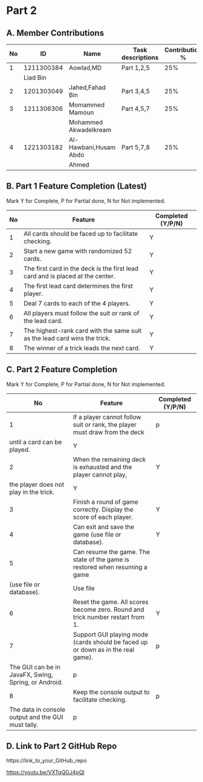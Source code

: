 # Part 2

## A. Member Contributions

No | ID         | Name                 | Task descriptions | Contribution %
-- | ---------- | --------------------- | ----------------- | --------------
1  | 1211300384 | Aowlad,MD             |     Part 1,2,5    | 25%
  |            | Liad Bin              |           |
2  | 1201303049 |Jahed,Fahad Bin        |     Part 3,4,5    | 25%
3  | 1211306306 | Momammed Mamoun       |     Part 4,5,7    | 25%
    |             | Mohammed Akwadelkream |                   |  
4  | 1221303182 | Al-Hawbani,Husam Abdo |     Part 5,7,8    | 25%
    |            | Ahmed                 |                   |



## B. Part 1 Feature Completion (Latest)

Mark Y for Complete, P for Partial done, N for Not implemented.

No | Feature                                                                         | Completed (Y/P/N)
-- | ------------------------------------------------------------------------------- | -----------------
1  | All cards should be faced up to facilitate checking.                            |Y
2  | Start a new game with randomized 52 cards.                                      |Y
3  | The first card in the deck is the first lead card and is placed at the center.  |Y
4  | The first lead card determines the first player.                                |Y
5  | Deal 7 cards to each of the 4 players.                                          |Y
6  | All players must follow the suit or rank of the lead card.                      |Y
7  | The highest-rank card with the same suit as the lead card wins the trick.       |Y
8  | The winner of a trick leads the next card.                                      |Y


## C. Part 2 Feature Completion

Mark Y for Complete, P for Partial done, N for Not implemented.

No | Feature                                                                          | Completed (Y/P/N)
-- | -------------------------------------------------------------------------------- | -----------------
1  | If a player cannot follow suit or rank, the player must draw from the deck       |p
   | until a card can be played.                                                      |Y
2  | When the remaining deck is exhausted and the player cannot play,                 |Y
   | the player does not play in the trick.                                           |Y
3  | Finish a round of game correctly. Display the score of each player.              |Y
4  | Can exit and save the game (use file or database).                               |Y
5  | Can resume the game. The state of the game is restored when resuming a game      |
   | (use file or database).                                                          |Use file
6  | Reset the game. All scores become zero. Round and trick number restart from 1.   |Y
7  | Support GUI playing mode (cards should be faced up or down as in the real game). |p
   | The GUI can be in JavaFX, Swing, Spring, or Android.                             |p
8  | Keep the console output to facilitate checking.                                  |p
   | The data in console output and the GUI must tally.                               |p


## D. Link to Part 2 GitHub Repo

https://link_to_your_GitHub_repo

https://youtu.be/VXTqQGJ4pQI

